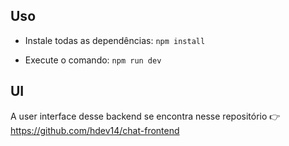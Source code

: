 ## Uso

- Instale todas as dependências:
```npm install```

- Execute o comando:
```npm run dev```

## UI
A user interface desse backend se encontra nesse repositório 👉 https://github.com/hdev14/chat-frontend
